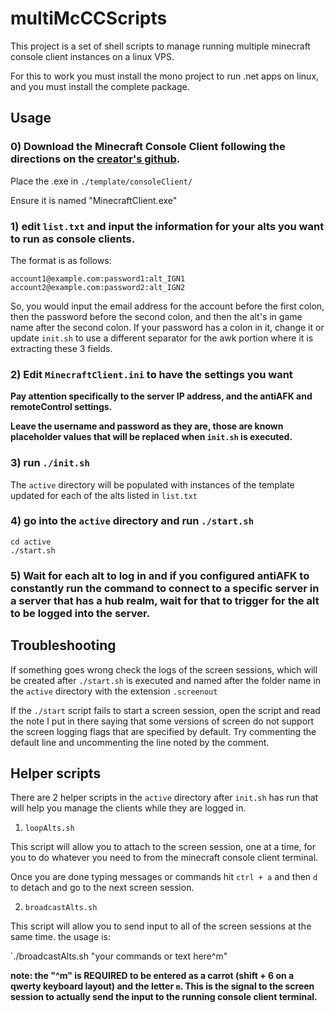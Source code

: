 # multiMcCCScripts

This project is a set of shell scripts to manage running multiple minecraft console client instances on a linux VPS.

For this to work you must install the mono project to run .net apps on linux, and you must install the complete package.

## Usage

### 0) Download the Minecraft Console Client following the directions on the [creator's github](https://github.com/ORelio/Minecraft-Console-Client/releases).

Place the .exe in `./template/consoleClient/`

Ensure it is named "MinecraftClient.exe"

### 1) edit `list.txt` and input the information for your alts you want to run as console clients. 

The format is as follows:

```
account1@example.com:password1:alt_IGN1
account2@example.com:password2:alt_IGN2
```

So, you would input the email address for the account before the first colon, then the password before the second colon, and then the alt's in game name after the second colon. If your password has a colon in it, change it or update `init.sh` to use a different separator for the awk portion where it is extracting these 3 fields.

### 2) Edit `MinecraftClient.ini` to have the settings you want
**Pay attention specifically to the server IP address, and the antiAFK and remoteControl settings.**

**Leave the username and password as they are, those are known placeholder values that will be replaced when `init.sh` is executed.**

### 3) run `./init.sh` 

The `active` directory will be populated with instances of the template updated for each of the alts listed in `list.txt`

### 4) go into the `active` directory and run `./start.sh`

```
cd active
./start.sh
```

### 5) Wait for each alt to log in and if you configured antiAFK to constantly run the command to connect to a specific server in a server that has a hub realm, wait for that to trigger for the alt to be logged into the server.

## Troubleshooting

If something goes wrong check the logs of the screen sessions, which will be created after `./start.sh` is executed and named after the folder name in the `active` directory with the extension `.screenout` 

If the `./start` script fails to start a screen session, open the script and read the note I put in there saying that some versions of screen do not support the screen logging flags that are specified by default. Try commenting the default line and uncommenting the line noted by the comment.

## Helper scripts

There are 2 helper scripts in the `active` directory after `init.sh` has run that will help you manage the clients while they are logged in.

1) `loopAlts.sh`

This script will allow you to attach to the screen session, one at a time, for you to do whatever you need to from the minecraft console client terminal. 

Once you are done typing messages or commands hit `ctrl + a` and then `d` to detach and go to the next screen session.

2) `broadcastAlts.sh`

This script will allow you to send input to all of the screen sessions at the same time. the usage is:

`./broadcastAlts.sh "your commands or text here^m"

**note: the "^m" is REQUIRED to be entered as a carrot (shift + 6 on a qwerty keyboard layout) and the letter `m`. This is the signal to the screen session to actually send the input to the running console client terminal.**

